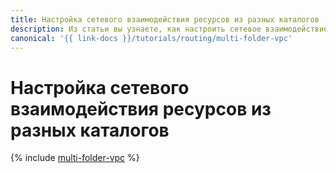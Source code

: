 ```yaml
---
title: Настройка сетевого взаимодействия ресурсов из разных каталогов
description: Из статьи вы узнаете, как настроить сетевое взаимодействие ресурсов из разных каталогов.
canonical: '{{ link-docs }}/tutorials/routing/multi-folder-vpc'
---
```


# Настройка сетевого взаимодействия ресурсов из разных каталогов

{% include [multi-folder-vpc](../../_tutorials/routing/multi-folder-vpc.md) %}
